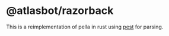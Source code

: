 # @atlasbot/razorback

This is a reimplementation of pella in rust using [pest](https://pest.rs) for parsing.
